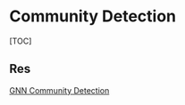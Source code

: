 # Community Detection

[TOC]



## Res
[GNN Community Detection](https://github.com/adrian-lison/gnn-community-detection)


